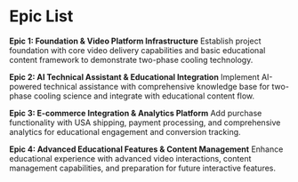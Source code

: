 # Epic List

**Epic 1: Foundation & Video Platform Infrastructure**
Establish project foundation with core video delivery capabilities and basic educational content framework to demonstrate two-phase cooling technology.

**Epic 2: AI Technical Assistant & Educational Integration**
Implement AI-powered technical assistance with comprehensive knowledge base for two-phase cooling science and integrate with educational content flow.

**Epic 3: E-commerce Integration & Analytics Platform**
Add purchase functionality with USA shipping, payment processing, and comprehensive analytics for educational engagement and conversion tracking.

**Epic 4: Advanced Educational Features & Content Management**
Enhance educational experience with advanced video interactions, content management capabilities, and preparation for future interactive features.
